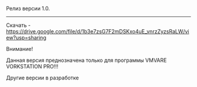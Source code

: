 Релиз версии 1.0.

------------------------------------------------------------------------

Скачать - https://drive.google.com/file/d/1b3e7zsG7F2mDSKxo4uE_vnrzZyzsRaLW/view?usp=sharing

Внимание!

Данная версия преднозначена только для программы VMVARE VORKSTATION PRO!!!

Другие версии в разработке

